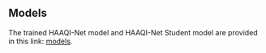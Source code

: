 ## Models
The trained HAAQI-Net model and HAAQI-Net Student model are provided in this link: [models](https://t.ly/6JX8O).
